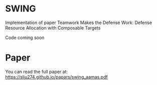 # SWING
Implementation of paper Teamwork Makes the Defense Work: Defense Resource Allocation with Composable Targets

Code coming soon

# Paper
You can read the full paper at: https://sliu274.github.io/papars/swing_aamas.pdf
